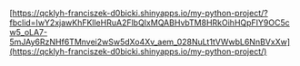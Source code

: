 [https://qcklyh-franciszek-d0bicki.shinyapps.io/my-python-project/?fbclid=IwY2xjawKhFKlleHRuA2FlbQIxMQABHvbTM8HRkOihHQpFIY9OC5cw5_oLA7-5mJAy6RzNHf6TMnvei2wSw5dXo4Xv_aem_028NuLt1tVWwbL6NnBVxXw](https://qcklyh-franciszek-d0bicki.shinyapps.io/my-python-project/)
